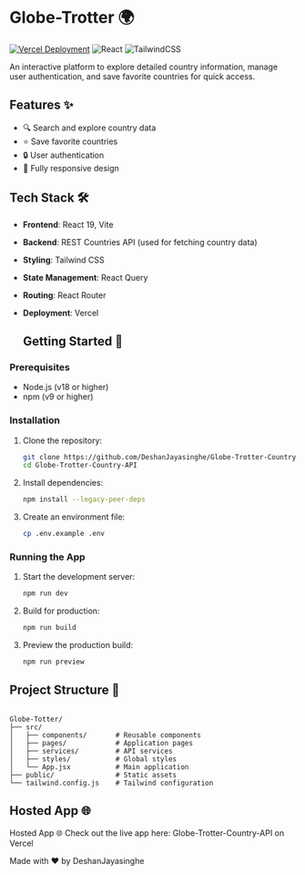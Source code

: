 
# Globe-Trotter 🌍

[![Vercel Deployment](https://img.shields.io/badge/Deployed_on-Vercel-black?logo=vercel)](https://globe-trotter-country-2bdiwictf-deshan-jayasinghes-projects.vercel.app/)
![React](https://img.shields.io/badge/React-19-blue?logo=react)
![TailwindCSS](https://img.shields.io/badge/TailwindCSS-3.4-purple?logo=tailwind-css)

An interactive platform to explore detailed country information, manage user authentication, and save favorite countries for quick access.

## Features ✨

- 🔍 Search and explore country data
- ⭐ Save favorite countries
- 🔒 User authentication
- 📱 Fully responsive design

## Tech Stack 🛠️

- **Frontend**: React 19, Vite  
- **Backend**: REST Countries API (used for fetching country data)  
- **Styling**: Tailwind CSS  
- **State Management**: React Query  
- **Routing**: React Router  
- **Deployment**: Vercel  

   ## Getting Started 🚀

### Prerequisites

- Node.js (v18 or higher)
- npm (v9 or higher)

### Installation

1. Clone the repository:
   ```bash
   git clone https://github.com/DeshanJayasinghe/Globe-Trotter-Country-API.git
   cd Globe-Trotter-Country-API
   ```

2. Install dependencies:
   ```bash
   npm install --legacy-peer-deps
   ```

3. Create an environment file:
   ```bash
   cp .env.example .env
   ```

### Running the App

1. Start the development server:
   ```bash
   npm run dev
   ```

2. Build for production:
   ```bash
   npm run build
   ```

3. Preview the production build:
   ```bash
   npm run preview
   ```

## Project Structure 📂

```

Globe-Totter/
├── src/
│   ├── components/       # Reusable components
│   ├── pages/            # Application pages
│   ├── services/         # API services
│   ├── styles/           # Global styles
│   └── App.jsx           # Main application
├── public/               # Static assets
└── tailwind.config.js    # Tailwind configuration
```

## Hosted App 🌐

Hosted App 🌐
Check out the live app here: Globe-Trotter-Country-API on Vercel

Made with ❤️ by DeshanJayasinghe
